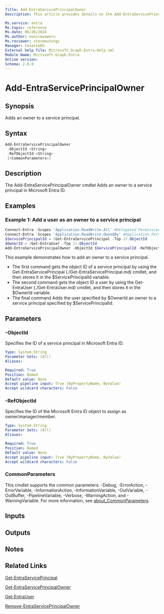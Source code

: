 ```yaml
---
Title: Add-EntraServicePrincipalOwner
Description: This article provides details on the Add-EntraServicePrincipalOwner command.

Ms.service: entra
Ms.topic: reference
Ms.date: 06/26/2024
Ms.author: eunicewaweru
Ms.reviewer: stevemutungi
Manager: CelesteDG
External help file: Microsoft.Graph.Entra-Help.xml
Module Name: Microsoft.Graph.Entra
Online version:
Schema: 2.0.0
---
```


# Add-EntraServicePrincipalOwner

## Synopsis

Adds an owner to a service principal.

## Syntax

```powershell
Add-EntraServicePrincipalOwner 
 -ObjectId <String> 
 -RefObjectId <String> 
 [<CommonParameters>]
```

## Description

The Add-EntraServicePrincipalOwner cmdlet Adds an owner to a service principal in Microsoft Entra ID.

## Examples

### Example 1: Add a user as an owner to a service principal

```powershell
Connect-Entra -Scopes 'Application.ReadWrite.All' #Delegated Permission
Connect-Entra -Scopes 'Application.ReadWrite.OwnedBy' #Application Permission
$ServicePrincipalId = (Get-EntraServicePrincipal -Top 1).ObjectId
$OwnerId = (Get-EntraUser -Top 1).ObjectId
Add-EntraServicePrincipalOwner -ObjectId $ServicePrincipalId -RefObjectId -$OwnerId
```

This example demonstrates how to add an owner to a service principal.

- The first command gets the object ID of a service principal by using the Get-EntraServicePrincipal (./Get-EntraServicePrincipal.md) cmdlet, and then stores it in the $ServicePrincipalId variable.
- The second command gets the object ID a user by using the Get-EntraUser (./Get-EntraUser.md) cmdlet, and then stores it in the $OwnerId variable.
- The final command Adds the user specified by $OwnerId an owner to a service principal specified by $ServicePrincipalId.

## Parameters

### -ObjectId

Specifies the ID of a service principal in Microsoft Entra ID.

```yaml
Type: System.String
Parameter Sets: (All)
Aliases:

Required: True
Position: Named
Default value: None
Accept pipeline input: True (ByPropertyName, ByValue)
Accept wildcard characters: False
```

### -RefObjectId

Specifies the ID of the Microsoft Entra ID object to assign as owner/manager/member.

```yaml
Type: System.String
Parameter Sets: (All)
Aliases:

Required: True
Position: Named
Default value: None
Accept pipeline input: True (ByPropertyName, ByValue)
Accept wildcard characters: False
```

### CommonParameters

This cmdlet supports the common parameters: -Debug, -ErrorAction, -ErrorVariable, -InformationAction, -InformationVariable, -OutVariable, -OutBuffer, -PipelineVariable, -Verbose, -WarningAction, and -WarningVariable. For more information, see [about_CommonParameters](https://go.microsoft.com/fwlink/?LinkID=113216).

## Inputs

## Outputs

## Notes

## Related Links

[Get-EntraServicePrincipal](Get-EntraServicePrincipal.md)

[Get-EntraServicePrincipalOwner](Get-EntraServicePrincipalOwner.md)

[Get-EntraUser](Get-EntraUser.md)

[Remove-EntraServicePrincipalOwner](Remove-EntraServicePrincipalOwner.md)